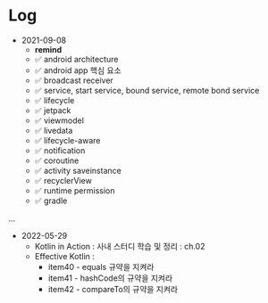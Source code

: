 <!--
단순 학습 기록 로그
Log: 
-->

# Log

- 2021-09-08
  - **remind**
  - ✅ android architecture 
  - ✅ android app 핵심 요소
  - ✅ broadcast receiver
  - ✅ service, start service, bound service, remote bond service
  - ✅ lifecycle
  - ✅ jetpack
  - ✅ viewmodel
  - ✅ livedata
  - ✅ lifecycle-aware
  - ✅ notification
  - ✅ coroutine
  - ✅ activity saveinstance
  - ✅ recyclerView
  - ✅ runtime permission
  - ✅ gradle

...

- 2022-05-29
  - Kotlin in Action : 사내 스터디 학습 및 정리 : ch.02
  - Effective Kotlin :
    - item40 - equals 규약을 지켜라
    - item41 - hashCode의 규약을 지켜라 
    - item42 - compareTo의 규약을 지켜라